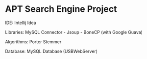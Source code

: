 # APT Search Engine Project

IDE: Intellij Idea

Libraries: MySQL Connector - Jsoup - BoneCP (with Google Guava)

Algorithms: Porter Stemmer

Database: MySQL Database (USBWebServer)
